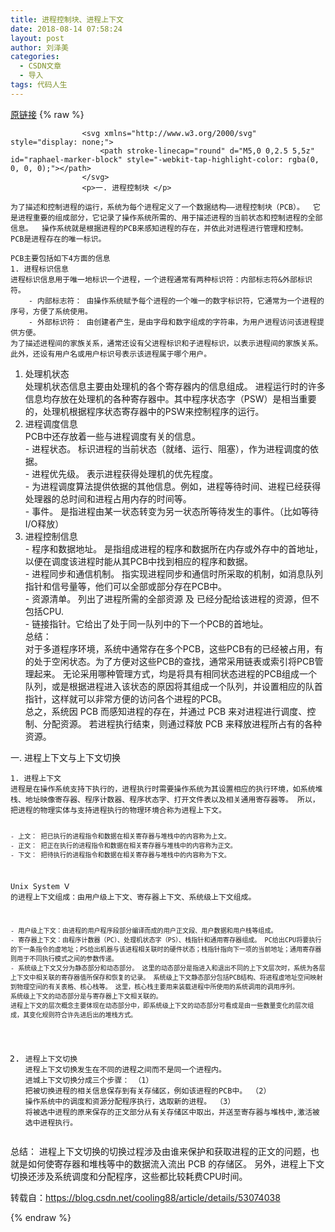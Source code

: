 ```yaml
---
title: 进程控制块、进程上下文
date: 2018-08-14 07:58:24
layout: post
author: 刘泽美
categories:
  - CSDN文章
  - 导入
tags: 代码人生
---
```


[原链接](https://blog.csdn.net/weixin_41884153/article/details/81659977)
{% raw %}

                    <svg xmlns="http://www.w3.org/2000/svg" style="display: none;">
                        <path stroke-linecap="round" d="M5,0 0,2.5 5,5z" id="raphael-marker-block" style="-webkit-tap-highlight-color: rgba(0, 0, 0, 0);"></path>
                    </svg>
                    <p>一. 进程控制块 </p> 
<pre><code>为了描述和控制进程的运行，系统为每个进程定义了一个数据结构——进程控制块（PCB）。  它是进程重要的组成部分，它记录了操作系统所需的、用于描述进程的当前状态和控制进程的全部信息。  操作系统就是根据进程的PCB来感知进程的存在，并依此对进程进行管理和控制。 PCB是进程存在的唯一标识。

PCB主要包括如下4方面的信息
1. 进程标识信息
进程标识信息用于唯一地标识一个进程，一个进程通常有两种标识符：内部标志符&amp;外部标识符。
    - 内部标志符： 由操作系统赋予每个进程的一个唯一的数字标识符，它通常为一个进程的序号，方便了系统使用。
    - 外部标识符： 由创建者产生，是由字母和数字组成的字符串，为用户进程访问该进程提供方便。
为了描述进程间的家族关系，通常还设有父进程标识和子进程标识，以表示进程间的家族关系。
此外，还设有用户名或用户标识号表示该进程属于哪个用户。
</code></pre> 
<ol><li>处理机状态 <br> 处理机状态信息主要由处理机的各个寄存器内的信息组成。 进程运行时的许多信息均存放在处理机的各种寄存器中。其中程序状态字（PSW）是相当重要的，处理机根据程序状态寄存器中的PSW来控制程序的运行。 </li><li>进程调度信息 <br> PCB中还存放着一些与进程调度有关的信息。 <br> - 进程状态。 标识进程的当前状态（就绪、运行、阻塞），作为进程调度的依据。 <br> - 进程优先级。 表示进程获得处理机的优先程度。 <br> - 为进程调度算法提供依据的其他信息。例如，进程等待时间、进程已经获得处理器的总时间和进程占用内存的时间等。 <br> - 事件。 是指进程由某一状态转变为另一状态所等待发生的事件。（比如等待I/O释放）</li><li>进程控制信息 <br> - 程序和数据地址。 是指组成进程的程序和数据所在内存或外存中的首地址，以便在调度该进程时能从其PCB中找到相应的程序和数据。 <br> - 进程同步和通信机制。 指实现进程同步和通信时所采取的机制，如消息队列指针和信号量等，他们可以全部或部分存在PCB中。 <br> - 资源清单。 列出了进程所需的全部资源 及 已经分配给该进程的资源，但不包括CPU. <br> - 链接指针。它给出了处于同一队列中的下一个PCB的首地址。 <br> 总结： <br> 对于多道程序环境，系统中通常存在多个PCB，这些PCB有的已经被占用，有的处于空闲状态。为了方便对这些PCB的查找，通常采用链表或索引将PCB管理起来。 无论采用哪种管理方式，均是将具有相同状态进程的PCB组成一个队列，或是根据进程进入该状态的原因将其组成一个队列，并设置相应的队首指针，这样就可以非常方便的访问各个进程的PCB。 <br> 总之，系统因 PCB 而感知进程的存在，并通过 PCB 来对进程进行调度、控制、分配资源。 若进程执行结束，则通过释放 PCB 来释放进程所占有的各种资源。 </li></ol> 
<p>一. 进程上下文与上下文切换</p> 
<pre><code>1. 进程上下文
进程是在操作系统支持下执行的，进程执行时需要操作系统为其设置相应的执行环境，如系统堆栈、地址映像寄存器、程序计数器、程序状态字、打开文件表以及相关通用寄存器等。 所以，把进程的物理实体与支持进程执行的物理环境合称为进程上下文。


    - 上文： 把已执行的进程指令和数据在相关寄存器与堆栈中的内容称为上文。
    - 正文： 把正在执行的进程指令和数据在相关寄存器与堆栈中的内容称为正文。
    - 下文： 把待执行的进程指令和数据在相关寄存器与堆栈中的内容称为下文。

Unix System Ⅴ 的进程上下文组成：由用户级上下文、寄存器上下文、系统级上下文组成。 


    - 用户级上下文：由进程的用户程序段部分编译而成的用户正文段、用户数据和用户栈等组成。
    - 寄存器上下文：由程序计数器（PC）、处理机状态字（PS）、栈指针和通用寄存器组成。 PC给出CPU将要执行的下一条指令的虚地址；PS给出机器与该进程相关联时的硬件状态；栈指针指向下一项的当前地址；通用寄存器则用于不同执行模式之间的参数传递。  
    - 系统级上下文又分为静态部分和动态部分。 这里的动态部分是指进入和退出不同的上下文层次时，系统为各层上下文中相关联的寄存器值所保存和恢复的记录。 系统级上下文静态部分包括PCB结构、将进程虚地址空间映射到物理空间的有关表格、核心栈等。 这里，核心栈主要用来装载进程中所使用的系统调用的调用序列。  
    系统级上下文的动态部分是与寄存器上下文相关联的。
    进程上下文的层次概念主要体现在动态部分中，即系统级上下文的动态部分可看成是由一些数量变化的层次组成，其变化规则符合许先进后出的堆栈方式。

2. 进程上下文切换
进程上下文切换发生在不同的进程之间而不是同一个进程内。
进城上下文切换分成三个步骤：
（1） 把被切换进程的相关信息保存到有关存储区，例如该进程的PCB中。
（2） 操作系统中的调度和资源分配程序执行，选取新的进程。
（3） 将被选中进程的原来保存的正文部分从有关存储区中取出，并送至寄存器与堆栈中,激活被选中进程执行。 
</code></pre> 
<p>总结： 进程上下文切换的切换过程涉及由谁来保护和获取进程的正文的问题，也就是如何使寄存器和堆栈等中的数据流入流出 PCB 的存储区。 另外，进程上下文切换还涉及系统调度和分配程序，这些都比较耗费CPU时间。 </p> 
<p>转载自：<a href="https://blog.csdn.net/cooling88/article/details/53074038">https://blog.csdn.net/cooling88/article/details/53074038</a></p>
                
{% endraw %}
